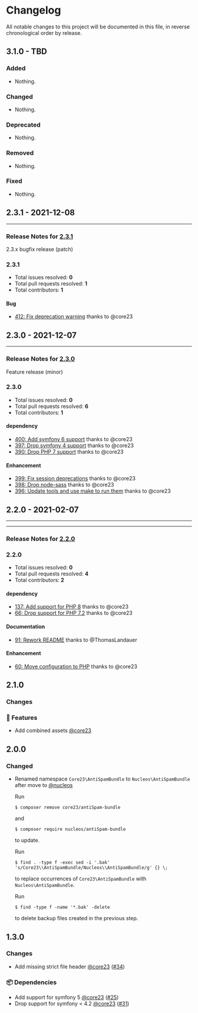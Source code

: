 # Changelog

All notable changes to this project will be documented in this file, in reverse chronological order by release.

## 3.1.0 - TBD

### Added

- Nothing.

### Changed

- Nothing.

### Deprecated

- Nothing.

### Removed

- Nothing.

### Fixed

- Nothing.

## 2.3.1 - 2021-12-08


-----

### Release Notes for [2.3.1](https://github.com/nucleos/NucleosAntiSpamBundle/milestone/5)

2.3.x bugfix release (patch)

### 2.3.1

- Total issues resolved: **0**
- Total pull requests resolved: **1**
- Total contributors: **1**

#### Bug

 - [412: Fix deprecation warning](https://github.com/nucleos/NucleosAntiSpamBundle/pull/412) thanks to @core23

## 2.3.0 - 2021-12-07


-----

### Release Notes for [2.3.0](https://github.com/nucleos/NucleosAntiSpamBundle/milestone/3)

Feature release (minor)

### 2.3.0

- Total issues resolved: **0**
- Total pull requests resolved: **6**
- Total contributors: **1**

#### dependency

 - [400: Add symfony 6 support](https://github.com/nucleos/NucleosAntiSpamBundle/pull/400) thanks to @core23
 - [397: Drop symfony 4 support](https://github.com/nucleos/NucleosAntiSpamBundle/pull/397) thanks to @core23
 - [390: Drop PHP 7 support](https://github.com/nucleos/NucleosAntiSpamBundle/pull/390) thanks to @core23

#### Enhancement

 - [399: Fix session deprecations](https://github.com/nucleos/NucleosAntiSpamBundle/pull/399) thanks to @core23
 - [398: Drop node-sass](https://github.com/nucleos/NucleosAntiSpamBundle/pull/398) thanks to @core23
 - [396: Update tools and use make to run them](https://github.com/nucleos/NucleosAntiSpamBundle/pull/396) thanks to @core23

## 2.2.0 - 2021-02-07

-----


-----

### Release Notes for [2.2.0](https://github.com/nucleos/NucleosAntiSpamBundle/milestone/1)



### 2.2.0

- Total issues resolved: **0**
- Total pull requests resolved: **4**
- Total contributors: **2**

#### dependency

 - [137: Add support for PHP 8](https://github.com/nucleos/NucleosAntiSpamBundle/pull/137) thanks to @core23
 - [66: Drop support for PHP 7.2](https://github.com/nucleos/NucleosAntiSpamBundle/pull/66) thanks to @core23

#### Documentation

 - [91: Rework README](https://github.com/nucleos/NucleosAntiSpamBundle/pull/91) thanks to @ThomasLandauer

#### Enhancement

 - [60: Move configuration to PHP](https://github.com/nucleos/NucleosAntiSpamBundle/pull/60) thanks to @core23

## 2.1.0

### Changes

### 🚀 Features

- Add combined assets [@core23]

## 2.0.0

### Changed

* Renamed namespace `Core23\AntiSpamBundle` to `Nucleos\AntiSpamBundle` after move to [@nucleos]

  Run

  ```
  $ composer remove core23/antiSpam-bundle
  ```

  and

  ```
  $ composer require nucleos/antiSpam-bundle
  ```

  to update.

  Run

  ```
  $ find . -type f -exec sed -i '.bak' 's/Core23\\AntiSpamBundle/Nucleos\\AntiSpamBundle/g' {} \;
  ```

  to replace occurrences of `Core23\AntiSpamBundle` with `Nucleos\AntiSpamBundle`.

  Run

  ```
  $ find -type f -name '*.bak' -delete
  ```

  to delete backup files created in the previous step.

## 1.3.0

### Changes

- Add missing strict file header [@core23] ([#34])

### 📦 Dependencies

- Add support for symfony 5 [@core23] ([#25])
- Drop support for symfony < 4.2 [@core23] ([#31])

[#34]: https://github.com/nucleos/NucleosAntiSpamBundle/pull/34
[#31]: https://github.com/nucleos/NucleosAntiSpamBundle/pull/31
[#25]: https://github.com/nucleos/NucleosAntiSpamBundle/pull/25
[@nucleos]: https://github.com/nucleos
[@core23]: https://github.com/core23
